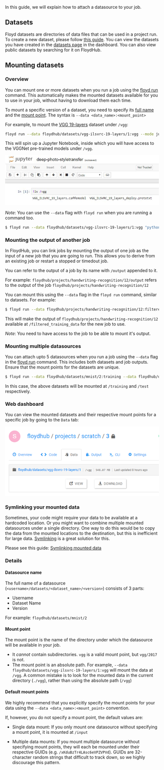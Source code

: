 In this guide, we will explain how to attach a datasource to your job.

## Datasets

Floyd datasets are directories of data files that can be used in a project run. To create a new dataset, please follow 
[this guide](../basics/create_new/#create-a-new-dataset). You can view the datasets you 
have created in the [datasets page](https://www.floydhub.com/datasets) in the dashboard. You can also view 
public datasets by searching for it on FloydHub.

## Mounting datasets

### Overview

You can mount one or more datasets when you run a job using the [floyd run](../../commands/run) command. 
This automatically makes the mounted datasets available for you to use in your job, without having to download them each time.

To mount a specific version of a dataset, you need to specify its [full name](#datasource-name) and the [mount point](#mount-point). 
The syntax is `--data <data_name>:<mount_point>`

For example, to mount the [VGG 19-layers](https://www.floydhub.com/floydhub/datasets/vgg-ilsvrc-19-layers/1) dataset under `/vgg`:
```bash
floyd run --data floydhub/datasets/vgg-ilsvrc-19-layers/1:vgg --mode jupyter
```

This will spin up a Jupyter Notebook, inside which you will have access to the VGGNet pre-trained models under `/vgg`.

![Mounted Data](../../img/mounted_data.jpg)

*Note*: You can use the `--data` flag with `floyd run` when you are running a command too.

```bash
$ floyd run --data floydhub/datasets/vgg-ilsvrc-19-layers/1:vgg "python train.py"
```


### Mounting the output of another job

In FloydHub, you can link jobs by mounting the output of one job as the input of a new job that you are going to run. This allows you to derive from an existing job or restart a stopped or timedout job.

You can refer to the output of a job by its name with `/output` appended to it.

For example: `floydhub/projects/handwriting-recognition/12/output` refers to the output of the job `floydhub/projects/handwriting-recognition/12`

You can mount this using the `--data` flag in the `floyd run` command, similar to datasets. For example:

```bash
$ floyd run --data floydhub/projects/handwriting-recognition/12:filtered_training_data "python train.py"
```

This will make the output of `floydhub/projects/handwriting-recognition/12` available at `/filtered_training_data` for the new job to use.

*Note*: You need to have access to the job to be able to mount it's output.


### Mounting multiple datasources

You can attach upto 5 datasources when you run a job using the `--data` flag in the [floyd run](../../commands/run) command. This includes both datasets and job outputs. Ensure that the mount points for the datasets are unique.

```bash
$ floyd run --data floydhub/datasets/mnist/2:training --data floydhub/datasets/digits/1:test "python script.py"
```
In this case, the above datasets will be mounted at `/training` and `/test` respectively.


### Web dashboard

You can view the mounted datasets and their respective mount points for a specific job by going to the `Data` tab:

![Data Mounts](../../img/job_data_view.jpg)


### Symlinking your mounted data

Sometimes, your code might require your data to be available at a hardcoded location. Or you might want to combine multiple mounted datasources under a single directory. One way to do this would be to copy the data from the mounted locations to the destination, but this is inefficient for large data. [Symlinking](https://en.wikipedia.org/wiki/Symbolic_link) is a great solution for this.

Please see this guide: [Symlinking mounted data](./symlink_mounted_data)
### Details

#### Datasource name

The full name of a datasource (`<username>/datasets/<dataset_name>/<version>`) consists of 3 parts: 

- Username
- Dataset Name
- Version

For example: `floydhub/datasets/mnist/2`

#### Mount point

The mount point is the name of the directory under which the datasource will be available in your job. 

- It *cannot* contain subdirectories. `vgg` is a valid mount point, but `vgg/2017` is not.
- The mount point is an absolute path. For example, `--data floydhub/datasets/vgg-ilsvrc-19-layers/1:vgg` will mount the data at `/vgg`. A common mistake is to look for the mounted data in the current directory (`./vgg`), rather than using the absolute path (`/vgg`)

#### Default mount points

We highly recommend that you explicitly specify the mount points for your data using the `--data <data_name>:<mount_point>` convention.

If, however, you do not specify a mount point, the default values are:

- Single data mount: If you only mount one datasource without specifying a mount point, it is mounted at `/input`

- Multiple data mounts: If you mount multiple datasource without specifying mount points, they will each be mounted under their respective GUIDs (e.g. `/xKduBzTr4LAsc6eVPZVPVd`). GUIDs are 32-character random strings that difficult to track down, so we highly discourage this pattern.

